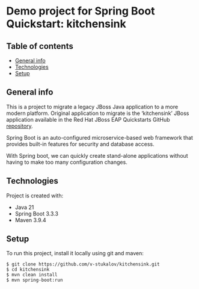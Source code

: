 # Demo project for Spring Boot Quickstart: kitchensink

## Table of contents
* [General info](#general-info)
* [Technologies](#technologies)
* [Setup](#setup)

## General info
This is a project to migrate a legacy JBoss Java application to a more modern platform.
Original application to migrate is the ‘kitchensink’ JBoss application available in the Red Hat JBoss EAP Quickstarts GitHub [repository](https://github.com/jboss-developer/jboss-eap-quickstarts/tree/8.0.x/kitchensink). 

Spring Boot is an auto-configured microservice-based web framework that provides built-in features for security and database access.

With Spring boot, we can quickly create stand-alone applications without having to make too many configuration changes.

## Technologies
Project is created with:
* Java 21
* Spring Boot 3.3.3
* Maven 3.9.4

## Setup
To run this project, install it locally using git and maven:

```
$ git clone https://github.com/v-stukalov/kitchensink.git
$ cd kitchensink
$ mvn clean install
$ mvn spring-boot:run
```